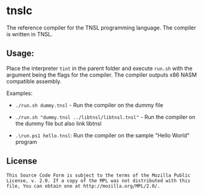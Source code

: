 # tnslc

The reference compiler for the TNSL programming language.  The compiler is written in TNSL.

## Usage:

Place the interpreter `tint` in the parent folder and execute `run.sh` with the argument being the flags for the compiler.
The compiler outputs x86 NASM compatible assembly.

Examples:
- `./run.sh dummy.tnsl` - Run the compiler on the dummy file
- `./run.sh "dummy.tnsl ../libtnsl/libtnsl.tnsl"` - Run the compiler on the dummy file but also link libtnsl

- `.\run.ps1 hello.tnsl`: Run the compiler on the sample "Hello World" program

## License

	This Source Code Form is subject to the terms of the Mozilla Public
	License, v. 2.0. If a copy of the MPL was not distributed with this
	file, You can obtain one at http://mozilla.org/MPL/2.0/.
